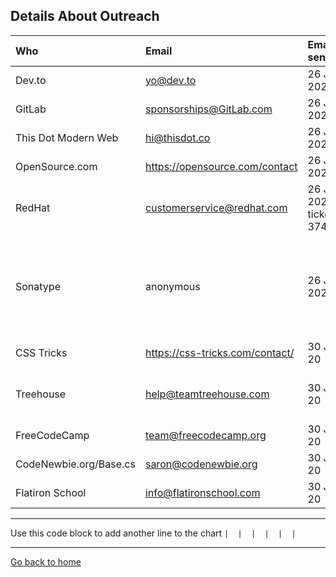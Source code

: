 ## Details About Outreach


| Who        | Email | Email sent | Response Received | Response |
|:-----------|:------|:-----------|:------------------|:---------|
| Dev.to | yo@dev.to | 26 Jun 2020 |  |  |
| GitLab | sponsorships@GitLab.com | 26 Jun 2020 |  |  |
| This Dot Modern Web | hi@thisdot.co | 26 Jun 2020 |  |  |
| OpenSource.com | https://opensource.com/contact | 26 Jun 2020 | 29 Jun |  |
| RedHat | customerservice@redhat.com | 26 Jun 2020 ticket # 374241 |  |  |
| Sonatype | anonymous | 26 Jun 2020 | 29 Jun | Links to awesome resources and stickers can be sent when the get access to the office |
| CSS Tricks | https://css-tricks.com/contact/ | 30 Jun 20 |  |  |
| Treehouse | help@teamtreehouse.com | 30 Jun 20 | 30 Jun 20 | Unable to support due to prior committments |
| FreeCodeCamp | team@freecodecamp.org | 30 Jun 20 |  |  |
| CodeNewbie.org/Base.cs | saron@codenewbie.org | 30 Jun 20 |  |  |
| Flatiron School | info@flatironschool.com | 30 Jun 20 |  |  | 


---
Use this code block to add another line to the chart `|  |  |  |  |  |`

---
[Go back to home](https://vickilanger.github.io/CodeNewbie-Kit/)
